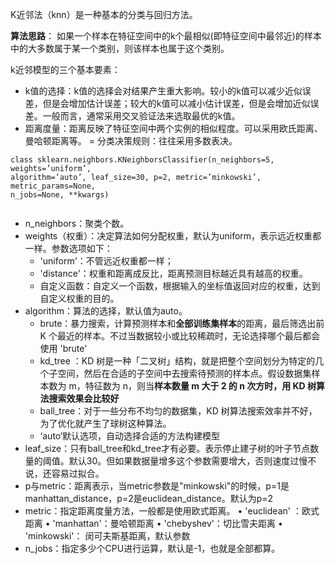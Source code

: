 
K近邻法（knn）是一种基本的分类与回归方法。

**算法思路**：
如果一个样本在特征空间中的k个最相似(即特征空间中最邻近)的样本中的大多数属于某一个类别，则该样本也属于这个类别。

k近邻模型的三个基本要素：

- k值的选择：k值的选择会对结果产生重大影响。较小的k值可以减少近似误差，但是会增加估计误差；较大的k值可以减小估计误差，但是会增加近似误差。一般而言，通常采用交叉验证法来选取最优的k值。
- 距离度量：距离反映了特征空间中两个实例的相似程度。可以采用欧氏距离、曼哈顿距离等。
= 分类决策规则：往往采用多数表决。

 ```
 class sklearn.neighbors.KNeighborsClassifier(n_neighbors=5, weights=’uniform’, 
 algorithm=’auto’, leaf_size=30, p=2, metric=’minkowski’, metric_params=None, 
 n_jobs=None, **kwargs)
                                           
 ```

- n_neighbors：聚类个数。
- weights（权重）：决定算法如何分配权重，默认为uniform，表示远近权重都一样。参数选项如下：
     -  'uniform'：不管远近权重都一样；
     -  'distance'：权重和距离成反比，距离预测目标越近具有越高的权重。
     -  自定义函数：自定义一个函数，根据输入的坐标值返回对应的权重，达到自定义权重的目的。
- algorithm：算法的选择，默认值为auto。
  -  brute：暴力搜索，计算预测样本和**全部训练集样本**的距离，最后筛选出前 K 个最近的样本。不过当数据较小或比较稀疏时，无论选择哪个最后都会使用 'brute'
  - kd_tree ：KD 树是一种「二叉树」结构，就是把整个空间划分为特定的几个子空间，然后在合适的子空间中去搜索待预测的样本点。假设数据集样本数为 m，特征数为 n，则当**样本数量 m 大于 2 的 n 次方时，用 KD 树算法搜索效果会比较好**
  - ball_tree：对于一些分布不均匀的数据集，KD 树算法搜索效率并不好，为了优化就产生了球树这种算法。
  - ‘auto‘默认选项，自动选择合适的方法构建模型
- leaf_size：只有ball_tree和kd_tree才有必要。表示停止建子树的叶子节点数量的阈值。默认30。但如果数据量增多这个参数需要增大，否则速度过慢不说，还容易过拟合。
- p与metric：距离表示，当metric参数是"minkowski"的时候，p=1是manhattan_distance，p=2是euclidean_distance。默认为p=2
- metric：指定距离度量方法，一般都是使用欧式距离。
      • 'euclidean' ：欧式距离
      • 'manhattan'：曼哈顿距离
      • 'chebyshev'：切比雪夫距离
      • 'minkowski'： 闵可夫斯基距离，默认参数
- n_jobs：指定多少个CPU进行运算，默认是-1，也就是全部都算。
